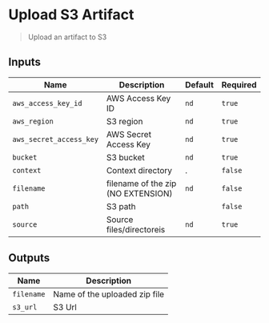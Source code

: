 
# Upload S3 Artifact
> Upload an artifact to S3

## Inputs 

| Name | Description | Default | Required | 
| ---- | ----------- | ------- | -------- |
| `aws_access_key_id` | AWS Access Key ID | `nd` | `true` |
| `aws_region` | S3 region | `nd` | `true` |
| `aws_secret_access_key` | AWS Secret Access Key | `nd` | `true` |
| `bucket` | S3 bucket | `nd` | `true` |
| `context` | Context directory | . | `false` |
| `filename` | filename of the zip (NO EXTENSION) | `nd` | `false` |
| `path` | S3 path |  | `false` |
| `source` | Source files/directoreis | `nd` | `true` |


## Outputs 

| Name | Description |
| ---- | ----------- |
| `filename` | Name of the uploaded zip file |
| `s3_url` | S3 Url |

        